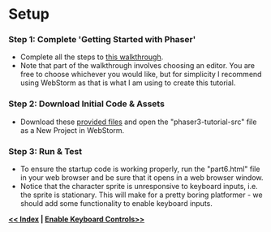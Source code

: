# Setup

### Step 1: Complete 'Getting Started with Phaser'
- Complete all the steps to [this walkthrough](https://phaser.io/tutorials/getting-started-phaser3).
- Note that part of the walkthrough involves choosing an editor. You are free to choose whichever you would like, but for simplicity I recommend using WebStorm as that is what I am using to create this tutorial.


### Step 2: Download Initial Code & Assets
- Download these [provided files](./assets.zip) and open the "phaser3-tutorial-src" file as a New Project in WebStorm.


### Step 3: Run & Test
- To ensure the startup code is working properly, run the "part6.html" file in your web browser and be sure that it opens in a web browser window.
- Notice that the character sprite is unresponsive to keyboard inputs, i.e. the sprite is stationary. This will make for a pretty boring platformer - we should add some functionality to enable keyboard inputs. 


**[<< Index](./index.md) | [Enable Keyboard Controls>>](./keyboard_controls.md)** 
